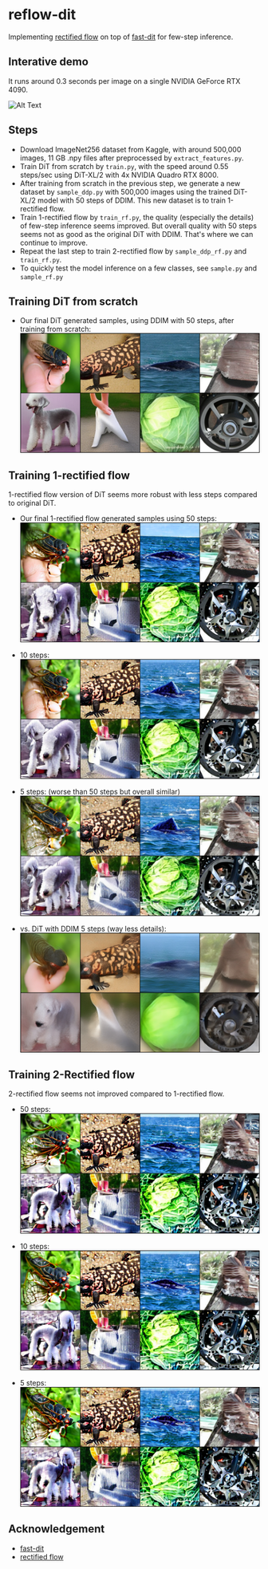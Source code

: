 # reflow-dit

Implementing [rectified flow](https://arxiv.org/abs/2209.03003) on top of [fast-dit](https://github.com/chuanyangjin/fast-DiT) for few-step inference.

## Interative demo
It runs around 0.3 seconds per image on a single NVIDIA GeForce RTX 4090.

![Alt Text](asset/reflow.gif)



## Steps
* Download ImageNet256 dataset from Kaggle, with around 500,000 images, 11 GB .npy files after preprocessed by `extract_features.py`.
* Train DiT from scratch by `train.py`, with the speed around 0.55 steps/sec using DiT-XL/2 with 4x NVIDIA Quadro RTX 8000.
* After training from scratch in the previous step, we generate a new dataset by `sample_ddp.py` with 500,000 images using the trained DiT-XL/2 model with 50 steps of DDIM.
This new dataset is to train 1-rectified flow.
* Train 1-rectified flow by `train_rf.py`, the quality (especially the details) of few-step inference seems improved. 
But overall quality with 50 steps seems not as good as the original DiT with DDIM. That's where we can continue to improve.
* Repeat the last step to train 2-rectified flow by `sample_ddp_rf.py` and `train_rf.py`.
* To quickly test the model inference on a few classes, see `sample.py` and `sample_rf.py`



## Training DiT from scratch

<!-- * Our DiT generated samples, using DDIM with 250 steps, after 640 GPU hours of training from scratch:
![DiT samples](asset/sample_d8.png) -->


<!-- * Our DiT generated samples, using DDIM with 250 steps, after training from scratch:
![DiT samples](asset/sample_d12.png) -->


* Our final DiT generated samples, using DDIM with 50 steps, after training from scratch:
![DiT samples](asset/ddim_50.png)


## Training 1-rectified flow

1-rectified flow version of DiT seems more robust with less steps compared to original DiT.

* Our final 1-rectified flow generated samples using 50 steps:
![DiT samples](asset/sample_rf1_50steps.png)

* 10 steps:
![DiT samples](asset/sample_rf1_10steps.png)

* 5 steps: (worse than 50 steps but overall similar)
![DiT samples](asset/sample_rf1_5steps.png)

* vs. DiT with DDIM 5 steps (way less details):
![DiT samples](asset/sample_ddim_5steps.png)




## Training 2-Rectified flow

2-rectified flow seems not improved compared to 1-rectified flow.

* 50 steps:
![DiT samples](asset/sample_rf2_50steps.png)

* 10 steps:
![DiT samples](asset/sample_rf2_10steps.png)

* 5 steps:
![DiT samples](asset/sample_rf2_5steps.png)




## Acknowledgement
* [fast-dit](https://github.com/chuanyangjin/fast-DiT)
* [rectified flow](https://github.com/gnobitab/RectifiedFlow)